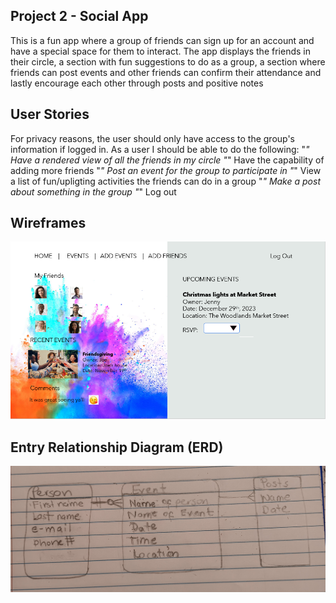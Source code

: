 ## Project 2 - Social App

This is a fun app where a group of friends can sign up for an account and have a special space for them to interact. The app displays the friends in their circle, a section with fun suggestions to do as a group, a section where friends can post events and other friends can confirm their attendance and lastly encourage each other through posts and positive notes

## User Stories

For privacy reasons, the user should only have access to the group's information if logged in. As a user I should be able to do the following:
    "*" Have a rendered view of all the friends in my circle
    "*" Have the capability of adding more friends
    "*" Post an event for the group to participate in
    "*" View a list of fun/upligting activities the friends can do in a group
    "*" Make a post about something in the group
    "*" Log out

## Wireframes

![Alt text](image-3.png)



## Entry Relationship Diagram (ERD)

![Alt text](20231220_192910.jpg)